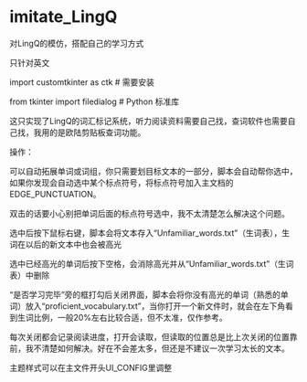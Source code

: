 # imitate_LingQ
对LingQ的模仿，搭配自己的学习方式

只针对英文

import customtkinter as ctk  # 需要安装

from tkinter import filedialog  # Python 标准库

这只实现了LingQ的词汇标记系统，听力阅读资料需要自己找，查词软件也需要自己找，我用的是欧陆剪贴板查词功能。


操作：

可以自动拓展单词或词组，你只需要划目标文本的一部分，脚本会自动帮你选中，如果你发现会自动选中某个标点符号，将标点符号加入主文档的EDGE_PUNCTUATION。

双击的话要小心别把单词后面的标点符号选中，我不太清楚怎么解决这个问题。

选中后按下鼠标右键，脚本会将文本存入“Unfamiliar_words.txt”（生词表），生词在以后的新文本中也会被高光

选中已经高光的单词后按下空格，会消除高光并从“Unfamiliar_words.txt”（生词表）中删除

“是否学习完毕”旁的框打勾后关闭界面，脚本会将你没有高光的单词（熟悉的单词）放入“proficient_vocabulary.txt”，当你打开一个新文件时，就会在左下角看到生词比例，一般20%左右比较合适，但不太准，仅作参考。

每次关闭都会记录阅读进度，打开会读取，但读取的位置总是比上次关闭的位置靠前，我不清楚如何解决。好在不会差太多，但还是不建议一次学习太长的文本。

主题样式可以在主文件开头UI_CONFIG里调整


